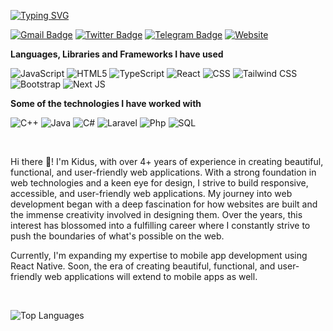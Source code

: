 <!-- ### Hi there 👋 -->
[![Typing SVG](https://readme-typing-svg.herokuapp.com?font=Architects+Daughter&color=7AF79A&size=30&lines=Hello!+It's+Kidus!;I'm+a+Front+end+Developer)](https://kidush.dev)

[![Gmail Badge](https://img.shields.io/badge/-Gmail-c14438?style=flat-square&logo=Gmail&logoColor=white&link=mailto:shuklaraghav321.com)](mailto:kidushh29@gmail.com) [![Twitter Badge](https://img.shields.io/badge/-Twitter-3b5998?style=flat-square&labelColor=3b5998&logo=twitter&logoColor=white&link=https://twitter.com/kidus_29/)](https://twitter.com/kidus_29) [![Telegram Badge](https://img.shields.io/badge/-Telegram-05eaf2?style=flat-square&labelColor=05eaf2&logo=Telegram&logoColor=black&color=black&link=https://t.me/Kid_uss/)](https://t.me/Kid_uss)
 [![Website](https://img.shields.io/badge/-Website-black.svg?style=flat-square&logo=google-chrome&logoColor=700E01&colorB=FFBF00)](https://kidush.dev)


**Languages, Libraries and Frameworks I have used**


![JavaScript](https://img.shields.io/badge/-JavaScript-000000?style=flat&logo=javascript)
![HTML5](https://img.shields.io/badge/-HTML5-000000?style=flat&logo=HTML5)
![TypeScript](https://img.shields.io/badge/-TypeScript-000000?style=flat&logo=typescript&logoColor=007ACC)
![React](https://img.shields.io/badge/-React-000000?style=flat&logo=React)
![CSS](https://img.shields.io/badge/-CSS-000000?style=flat&logo=CSS3)
![Tailwind CSS](https://img.shields.io/badge/-Tailwind-000000?style=flat&logo=tailwindcss)
![Bootstrap](https://img.shields.io/badge/-Bootstrap-000000?style=flat&logo=bootstrap)
![Next JS](https://img.shields.io/badge/-Next_JS-000000?style=flat&logo=next_js)

**Some of the technologies I have worked with**

![C++](https://img.shields.io/badge/-C++-000000?style=flat&logo=C%2B%2B&logoColor=00599C)
![Java](https://img.shields.io/badge/-Java-000000?style=flat&logo=java)
![C#](https://img.shields.io/badge/-CSharp-000000?style=flat&logo=csharp)
![Laravel](https://img.shields.io/badge/-Laravel-000000?style=flat&logo=laravel)
![Php](https://img.shields.io/badge/-PHP-000000?style=flat&logo=php)
![SQL](https://img.shields.io/badge/-SQL-000000?style=flat&logo=MySQL)

<br />

Hi there 👋! I'm Kidus, with over 4+ years of experience in creating beautiful, functional, and user-friendly web applications. With a strong foundation in web technologies and a keen eye for design, I strive to build responsive, accessible, and user-friendly web applications. My journey into web development began with a deep fascination for how websites are built and the immense creativity involved in designing them. Over the years, this interest has blossomed into a fulfilling career where I constantly strive to push the boundaries of what's possible on the web.

Currently, I'm expanding my expertise to mobile app development using React Native. Soon, the era of creating beautiful, functional, and user-friendly web applications will extend to mobile apps as well.

<br />

![Top Languages](https://github-readme-stats.vercel.app/api/top-langs/?username=kid-us&layout=compact&hide=c,python,shell,php,assembly,blade&theme=radical)


